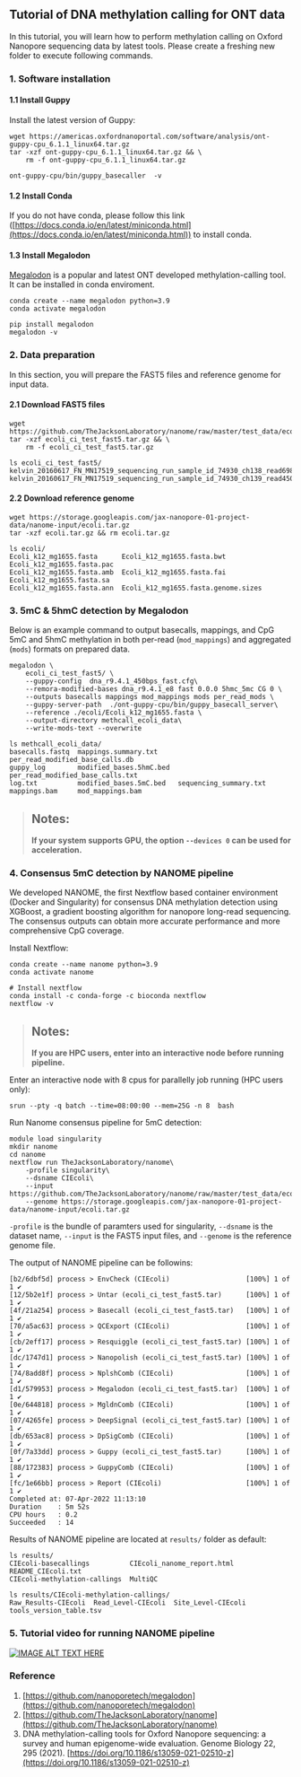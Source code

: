 ## Tutorial of DNA methylation calling for ONT data
In this tutorial, you will learn how to perform methylation calling on Oxford Nanopore sequencing data by latest tools. Please create a freshing new folder to execute following commands.

### 1. Software installation
#### 1.1 Install Guppy
Install the latest version of Guppy:

```
wget https://americas.oxfordnanoportal.com/software/analysis/ont-guppy-cpu_6.1.1_linux64.tar.gz
tar -xzf ont-guppy-cpu_6.1.1_linux64.tar.gz && \
    rm -f ont-guppy-cpu_6.1.1_linux64.tar.gz

ont-guppy-cpu/bin/guppy_basecaller  -v
```

#### 1.2 Install Conda
If you do not have conda, please follow this link ([https://docs.conda.io/en/latest/miniconda.html](https://docs.conda.io/en/latest/miniconda.html)) to install conda.

#### 1.3 Install Megalodon
[Megalodon](https://github.com/nanoporetech/megalodon) is a popular and latest ONT developed methylation-calling tool. It can be installed in conda enviroment.

```
conda create --name megalodon python=3.9
conda activate megalodon

pip install megalodon
megalodon -v
```

### 2. Data preparation
In this section, you will prepare the FAST5 files and reference genome for input data.

#### 2.1 Download FAST5 files

```
wget https://github.com/TheJacksonLaboratory/nanome/raw/master/test_data/ecoli_ci_test_fast5.tar.gz
tar -xzf ecoli_ci_test_fast5.tar.gz && \
    rm -f ecoli_ci_test_fast5.tar.gz
    
ls ecoli_ci_test_fast5/
kelvin_20160617_FN_MN17519_sequencing_run_sample_id_74930_ch138_read698_strand.fast5
kelvin_20160617_FN_MN17519_sequencing_run_sample_id_74930_ch139_read4507_strand.fast5
```

#### 2.2 Download reference genome

```
wget https://storage.googleapis.com/jax-nanopore-01-project-data/nanome-input/ecoli.tar.gz
tar -xzf ecoli.tar.gz && rm ecoli.tar.gz

ls ecoli/
Ecoli_k12_mg1655.fasta      Ecoli_k12_mg1655.fasta.bwt           Ecoli_k12_mg1655.fasta.pac
Ecoli_k12_mg1655.fasta.amb  Ecoli_k12_mg1655.fasta.fai           Ecoli_k12_mg1655.fasta.sa
Ecoli_k12_mg1655.fasta.ann  Ecoli_k12_mg1655.fasta.genome.sizes
```

### 3. 5mC & 5hmC detection by Megalodon
Below is an example command to output basecalls, mappings, and CpG 5mC and 5hmC methylation in both per-read (``mod_mappings``) and aggregated (``mods``) formats on prepared data.

```
megalodon \
    ecoli_ci_test_fast5/ \
    --guppy-config  dna_r9.4.1_450bps_fast.cfg\
    --remora-modified-bases dna_r9.4.1_e8 fast 0.0.0 5hmc_5mc CG 0 \
    --outputs basecalls mappings mod_mappings mods per_read_mods \
    --guppy-server-path  ./ont-guppy-cpu/bin/guppy_basecall_server\
    --reference ./ecoli/Ecoli_k12_mg1655.fasta \
    --output-directory methcall_ecoli_data\
    --write-mods-text --overwrite 

ls methcall_ecoli_data/
basecalls.fastq  mappings.summary.txt     per_read_modified_base_calls.db
guppy_log        modified_bases.5hmC.bed  per_read_modified_base_calls.txt
log.txt          modified_bases.5mC.bed   sequencing_summary.txt
mappings.bam     mod_mappings.bam
```

> ## Notes:
> **If your system supports GPU, the option `--devices 0` can be used for acceleration.**

### 4. Consensus 5mC detection by NANOME pipeline
We developed NANOME, the first Nextflow based container environment (Docker and Singularity) for consensus DNA methylation detection using XGBoost, a gradient boosting algorithm for nanopore long-read sequencing. The consensus outputs can obtain more accurate performance and more comprehensive CpG coverage.

Install Nextflow:

```
conda create --name nanome python=3.9
conda activate nanome

# Install nextflow
conda install -c conda-forge -c bioconda nextflow
nextflow -v
```

> ## Notes:
> **If you are HPC users, enter into an interactive node before running pipeline.**

Enter an interactive node with 8 cpus for parallelly job running (HPC users only):

```
srun --pty -q batch --time=08:00:00 --mem=25G -n 8  bash
```

Run Nanome consensus pipeline for 5mC detection:

```
module load singularity
mkdir nanome
cd nanome
nextflow run TheJacksonLaboratory/nanome\
    -profile singularity\
    --dsname CIEcoli\
    --input  https://github.com/TheJacksonLaboratory/nanome/raw/master/test_data/ecoli_ci_test_fast5.tar.gz\
    --genome https://storage.googleapis.com/jax-nanopore-01-project-data/nanome-input/ecoli.tar.gz
```

`-profile` is the bundle of paramters used for singularity, `--dsname` is the dataset name, `--input` is the FAST5 input files, and `--genome` is the reference genome file.

The output of NANOME pipeline can be followins:

```
[b2/6dbf5d] process > EnvCheck (CIEcoli)                   [100%] 1 of 1 ✔
[12/5b2e1f] process > Untar (ecoli_ci_test_fast5.tar)      [100%] 1 of 1 ✔
[4f/21a254] process > Basecall (ecoli_ci_test_fast5.tar)   [100%] 1 of 1 ✔
[70/a5ac63] process > QCExport (CIEcoli)                   [100%] 1 of 1 ✔
[cb/2eff17] process > Resquiggle (ecoli_ci_test_fast5.tar) [100%] 1 of 1 ✔
[dc/1747d1] process > Nanopolish (ecoli_ci_test_fast5.tar) [100%] 1 of 1 ✔
[74/8add8f] process > NplshComb (CIEcoli)                  [100%] 1 of 1 ✔
[d1/579953] process > Megalodon (ecoli_ci_test_fast5.tar)  [100%] 1 of 1 ✔
[0e/644818] process > MgldnComb (CIEcoli)                  [100%] 1 of 1 ✔
[07/4265fe] process > DeepSignal (ecoli_ci_test_fast5.tar) [100%] 1 of 1 ✔
[db/653ac8] process > DpSigComb (CIEcoli)                  [100%] 1 of 1 ✔
[0f/7a33dd] process > Guppy (ecoli_ci_test_fast5.tar)      [100%] 1 of 1 ✔
[88/172383] process > GuppyComb (CIEcoli)                  [100%] 1 of 1 ✔
[fc/1e66bb] process > Report (CIEcoli)                     [100%] 1 of 1 ✔
Completed at: 07-Apr-2022 11:13:10
Duration    : 5m 52s
CPU hours   : 0.2
Succeeded   : 14
```

Results of NANOME pipeline are located at `results/` folder as default:

```
ls results/
CIEcoli-basecallings          CIEcoli_nanome_report.html  README_CIEcoli.txt
CIEcoli-methylation-callings  MultiQC

ls results/CIEcoli-methylation-callings/
Raw_Results-CIEcoli  Read_Level-CIEcoli  Site_Level-CIEcoli  tools_version_table.tsv
```

### 5. Tutorial video for running NANOME pipeline
[![IMAGE ALT TEXT HERE](https://img.youtube.com/vi/TfotM55KTVE/0.jpg)](https://www.youtube.com/watch?v=TfotM55KTVE)


### Reference
1. [https://github.com/nanoporetech/megalodon](https://github.com/nanoporetech/megalodon)
2. [https://github.com/TheJacksonLaboratory/nanome](https://github.com/TheJacksonLaboratory/nanome)
3. DNA methylation-calling tools for Oxford Nanopore sequencing: a survey and human epigenome-wide evaluation. Genome Biology 22, 295 (2021). [https://doi.org/10.1186/s13059-021-02510-z](https://doi.org/10.1186/s13059-021-02510-z)
